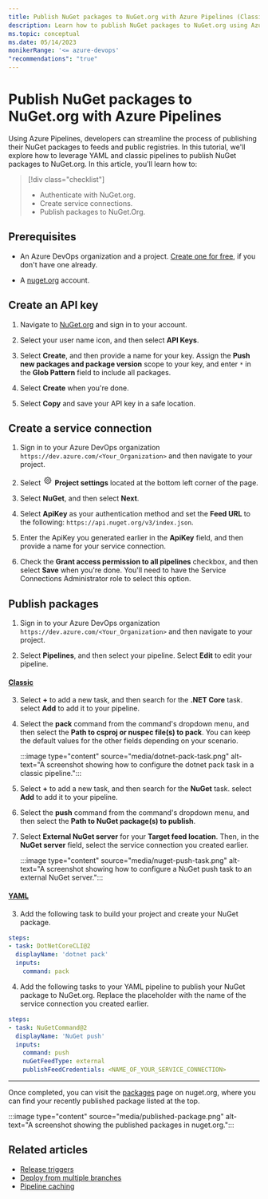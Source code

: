 ```yaml
---
title: Publish NuGet packages to NuGet.org with Azure Pipelines (Classic/YAML)
description: Learn how to publish NuGet packages to NuGet.org using Azure Pipelines.
ms.topic: conceptual
ms.date: 05/14/2023
monikerRange: '<= azure-devops'
"recommendations": "true"
---
```


# Publish NuGet packages to NuGet.org with Azure Pipelines

Using Azure Pipelines, developers can streamline the process of publishing their NuGet packages to feeds and public registries. In this tutorial, we'll explore how to leverage YAML and classic pipelines to publish NuGet packages to NuGet.org. In this article, you'll learn how to:

> [!div class="checklist"]  
> * Authenticate with NuGet.org.
> * Create service connections.
> * Publish packages to NuGet.Org.

## Prerequisites

- An Azure DevOps organization and a project. [Create one for free](../get-started/pipelines-sign-up.md), if you don't have one already. 

- A [nuget.org](/nuget/nuget-org/individual-accounts#add-a-new-individual-account) account.

## Create an API key

1. Navigate to [NuGet.org](https://www.nuget.org/users/account/LogOn?returnUrl=%2F) and sign in to your account.

1. Select your user name icon, and then select **API Keys**.

1. Select **Create**, and then provide a name for your key. Assign the **Push new packages and package version** scope to your key, and enter `*` in the **Glob Pattern** field to include all packages.

1. Select **Create** when you're done.

1. Select **Copy** and save your API key in a safe location.

## Create a service connection

1. Sign in to your Azure DevOps organization `https://dev.azure.com/<Your_Organization>` and then navigate to your project.

1. Select ![gear icon](../../media/icons/gear-icon.png) **Project settings** located at the bottom left corner of the page.

1. Select **NuGet**, and then select **Next**.

1. Select **ApiKey** as your authentication method and set the **Feed URL** to the following: `https://api.nuget.org/v3/index.json`.

1. Enter the ApiKey you generated earlier in the **ApiKey** field, and then provide a name for your service connection.

1. Check the **Grant access permission to all pipelines** checkbox, and then select **Save** when you're done. You'll need to have the Service Connections Administrator role to select this option. 

## Publish packages

1. Sign in to your Azure DevOps organization `https://dev.azure.com/<Your_Organization>` and then navigate to your project.

1. Select **Pipelines**, and then select your pipeline. Select **Edit** to edit your pipeline.

#### [Classic](#tab/classic/)

3. Select **+** to add a new task, and then search for the **.NET Core** task. select **Add** to add it to your pipeline.

4. Select the **pack** command from the command's dropdown menu, and then select the **Path to csproj or nuspec file(s) to pack**. You can keep the default values for the other fields depending on your scenario.

    :::image type="content" source="media/dotnet-pack-task.png" alt-text="A screenshot showing how to configure the dotnet pack task in a classic pipeline.":::

5. Select **+** to add a new task, and then search for the **NuGet** task. select **Add** to add it to your pipeline.

6. Select the **push** command from the command's dropdown menu, and then select the **Path to NuGet package(s) to publish**.

7. Select **External NuGet server** for your **Target feed location**. Then, in the **NuGet server** field, select the service connection you created earlier.

    :::image type="content" source="media/nuget-push-task.png" alt-text="A screenshot showing how to configure a NuGet push task to an external NuGet server.":::

#### [YAML](#tab/yaml/)

3. Add the following task to build your project and create your NuGet package.

```yml
steps:
- task: DotNetCoreCLI@2
  displayName: 'dotnet pack'
  inputs:
    command: pack
```

4. Add the following tasks to your YAML pipeline to publish your NuGet package to NuGet.org. Replace the placeholder with the name of the service connection you created earlier.

```yml
steps:
- task: NuGetCommand@2
  displayName: 'NuGet push'
  inputs:
    command: push
    nuGetFeedType: external
    publishFeedCredentials: <NAME_OF_YOUR_SERVICE_CONNECTION>
```
---

Once completed, you can visit the [packages](https://www.nuget.org/account/Packages) page on nuget.org, where you can find your recently published package listed at the top.

:::image type="content" source="media/published-package.png" alt-text="A screenshot showing the published packages in nuget.org.":::

## Related articles

- [Release triggers](../release/triggers.md)
- [Deploy from multiple branches](../release/deploy-multiple-branches.md)
- [Pipeline caching](../release/caching.md)